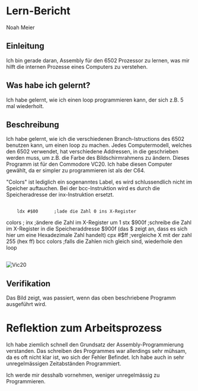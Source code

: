 # Lern-Bericht
Noah Meier

## Einleitung

Ich bin gerade daran, Assembly für den 6502 Prozessor zu lernen, was mir hilft die internen Prozesse eines Computers zu verstehen.

## Was habe ich gelernt?

Ich habe gelernt, wie ich einen loop programmieren kann, der sich z.B. 5 mal wiederholt.

## Beschreibung


Ich habe gelernt, wie ich die verschiedenen Branch-Istructions des 6502 benutzen kann, um einen loop zu machen.
Jedes Computermodell, welches den 6502 verwendet, hat verschiedene Addressen, in die geschrieben werden muss, um z.B. die Farbe des Bildschirmrahmens zu ändern.
Dieses Programm ist für den Commodore VC20. Ich habe diesen Computer gewählt, da er simpler zu programmieren ist als der C64.



"Colors" ist lediglich ein sogenanntes Label, es wird schlussendlich nicht im Speicher auftauchen.
Bei der bcc-Instruktion wird es durch die Speicheradresse der inx-Instruktion ersetzt.
##
        ldx #$00      ;lade die Zahl 0 ins X-Register
colors                ;
        inx           ;ändere die Zahl im X-Register um 1
        stx $900f     ;schreibe die Zahl im X-Register in die Speicheraddresse $900f (das $ zeigt an, dass es sich hier um eine Hexadezimale Zahl handelt)
        cpx #$ff      ;vergleiche X mit der zahl 255 (hex ff)
        bcc colors    ;falls die Zahlen nich gleich sind, wiederhole den loop
 ##       
        
        
![Vic20](https://user-images.githubusercontent.com/111045975/185336578-e85422a9-2b07-4ad1-b291-8d0b2d12671e.png)
        


## Verifikation

Das Bild zeigt, was passiert, wenn das oben beschriebene Programm ausgeführt wird.


# Reflektion zum Arbeitsprozess

Ich habe ziemlich schnell den Grundsatz der Assembly-Programmierung verstanden.
Das schreiben des Programmes war allerdings sehr mühsam, da es oft nicht klar ist, wo sich der Fehler Befindet.
Ich habe auch in sehr unregelmässigen Zeitabständen Programmiert.

Ich werde mir desshalb vornehmen, weniger unregelmässig zu Programmieren.
   




